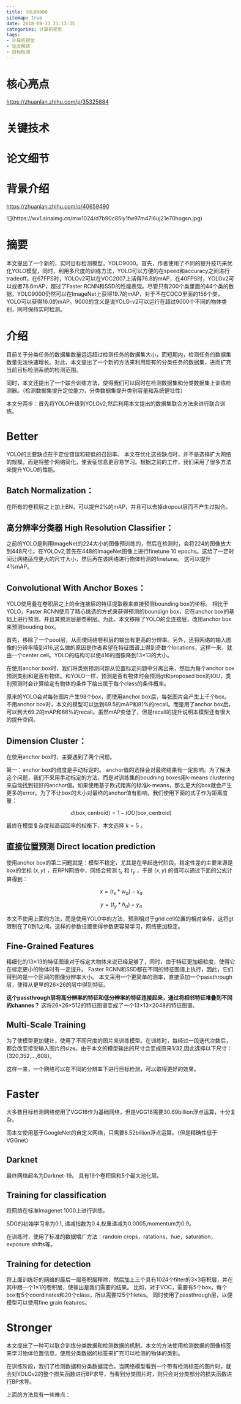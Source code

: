 ```yaml
---
title: YOLO9000
sitemap: true
date: 2018-09-13 21:13:35
categories: 计算机视觉
tags:
- 计算机视觉
- 论文解读
- 目标检测
---
```




# 核心亮点
https://zhuanlan.zhihu.com/p/35325884

# 关键技术

# 论文细节

# 背景介绍

https://zhuanlan.zhihu.com/p/40659490

<div style="width: 600px; margin: auto">![](https://wx1.sinaimg.cn/mw1024/d7b90c85ly1fw97m47l6uj21e70hogsn.jpg)

# 摘要

本文提出了一个新的，实时目标检测模型，YOLO9000。首先，作者使用了不同的提升技巧来优化YOLO模型，同时，利用多尺度的训练方法，YOLO可以方便的在speed和accuracy之间进行tradeoff。在67FPS时，YOLOv2可以在VOC2007上活得76.8的mAP，在40FPS时，YOLOv2可以或者78.6mAP，超过了Faster RCNN和SSD的性能表现。尽管只有200个类里面的44个类的数据，YOLO9000仍然可以在ImageNet上获得19.7的mAP，对于不在COCO里面的156个类，YOLO可以获得16.0的mAP。9000的含义是说YOLO-v2可以运行在超过9000个不同的物体类别，同时保持实时检测。

# 介绍

目前关于分类任务的数据集数量远远超过检测任务的数据集大小，而短期内，检测任务的数据集数量无法快速增长。对此，本文提出了一个新的方法来利用现有的分类任务的数据集，进而扩充当前目标检测系统的检测范围。

同时，本文还提出了一个联合训练方法，使得我们可以同时在检测数据集和分类数据集上训练检测器。（检测数据集提升定位能力，分类数据集提升类别容量和系统健壮性）

本文分两步：首先将YOLO升级到YOLOv2,然后利用本文提出的数据集联合方法来进行联合训练。

# Better

YOLO的主要缺点在于定位错误和较低的召回率。 本文在优化这些缺点时，并不是选择扩大网络的规模，而是将整个网络简化，使表征信息更容易学习。根据之前的工作，我们采用了很多方法来提升YOLO的性能。

## Batch Normalization：
在所有的卷积层之上加上BN，可以提升2%的mAP，并且可以去掉dropout层而不产生过拟合。

## 高分辨率分类器 High Resolution Classifier：
之前的YOLO是利用ImageNet的224大小的图像预训练的，然后在检测时，会将224的图像放大到448尺寸。在YOLOv2,首先在448的ImageNet图像上进行finetune 10 epochs。这给了一定时间让网络适应更大的尺寸大小，然后再在该网络进行物体检测的finetune。 这可以提升4%mAP。

## Convolutional With Anchor Boxes：
YOLO使用叠在卷积层之上的全连接层的特征提取器来直接预测bounding box的坐标。 相比于YOLO，Faster RCNN使用了精心挑选的方式来获得预测的boundign box，它在anchor box的基础上进行预测，并且其预测层是卷积层。为此，本文移除了YOLO的全连接层，改用anchor box来预测bouding box。

首先，移除了一个pool层，从而使网络卷积层的输出有更高的分辨率。另外，还将网络的输入图像的分辨率降到416,这么做的原因是作者希望在特征图谱上得到奇数个locations，这样一来，就由一个center cell。YOLO的结构可以使416的图像降到13×13的大小。

在使用anchor box时，我们将类别预测问题从位置标定问题中分离出来，然后为每个anchor box预测类别和是否有物体。和YOLO一样，预测是否有物体时会预测gt和proposed box的IOU，类别预测时会计算给定有物体的条件下给出属于每个class的条件概率。

原来的YOLO会对每张图片产生98个box，而使用anchor box后，每张图片会产生上千个box。 不用anchor box时，本文的模型可以达到69.5的mAP和81%的recall。而是用了anchor box后，可以到大69.2的mAP和88%的recall。虽然mAP变低了，但是recall的提升说明本模型还有很大的提升空间。

## Dimension Cluster：
在使用anchor box时，主要遇到了两个问题。

第一：anchor box的维度是手动标定的。 anchor值的选择会对最终结果有一定影响。为了解决这个问题，我们不采用手动标定的方法，而是对训练集的boudning boxes用k-means clustering来自动找到较好的anchor值。如果使用基于欧式距离的标准k-means，那么更大的box就会产生更多的error。为了不让box的大小对最终的anchor值有影响，我们使用下面的式子作为距离度量：

$$d(\text{box},\text{centroid}) = 1 - IOU(\text{box}, \text{centroid})$$

最终在模型复杂度和高召回率的权衡下，本文选择 $k=5$ 。


## 直接位置预测 Direct location prediction

使用anchor box的第二问题就是：模型不稳定，尤其是在早起迭代阶段。稳定性差的主要来源是box的坐标 $(x,y)$ ，在RPN网络中，网络会预测 $t_x$ 和 $t_y$ ，于是 $(x,y)$ 的值可以通过下面的公式计算得到：

$$x = (t_x*w_a) - x_a$$

$$y = (t_y*h_a) - y_a$$

本文不使用上面的方法，而是使用YOLO中的方法，预测相对于grid cell位置的相对坐标，这将gt限制在了0到1之间。这样的参数设置使得参数更容易学习，网络更加稳定。

## Fine-Grained Features

精细化的13×13的特征图谱对于标定大物体来说已经足够了，同时，由于特征更加细粒度，使得它在标定更小的物体时有一定提升。 Faster RCNN和SSD都在不同的特征图谱上执行，因此，它们得到的是一个区间的图像分辨率大小。  本文采用一个更简单的测率，直接添加一个passthrough层，使得从更早的26×26的层中得到特征。

**这个passthrough层将高分辨率的特征和低分辨率的特征连接起来，通过将相邻特征堆叠到不同的channes？** 这将26×26×512的特征图谱变成了一个13×13×2048的特征图谱。

## Multi-Scale Training

为了使模型更加健壮，使用了不同尺度的图片来训练模型。在训练时，每经过一段迭代次数后，都会改变接受输入图片的size。由于本文的模型输出的尺寸会变成原来1/32,因此选择以下尺寸：{320,352,...,608}。

这样一来，一个网络可以在不同的分辨率下进行目标检测，可以取得更好的效果。

# Faster

大多数目标检测网络使用了VGG16作为基础网络，但是VGG16需要30.69billion浮点运算，十分复杂。

而本文使用基于GoogleNet的自定义网络，只需要8.52billion浮点运算。（但是精确性低于VGGnet）

## Darknet

最终网络起名为Darknet-19。 具有19个卷积层和5个最大池化层。

## Training for classification
将网络在标准Imagenet 1000上进行训练。

SDG的初始学习率为0.1, 递减指数为0.4,权重递减为0.0005,momentum为0.9。

在训练时，使用了标准的数据增广方法：random crops，ratations，hue，saturation，exposure shifts等。

## Training for detection
将上面训练好的网络的最后一层卷积层移除，然后加上三个具有1024个filter的3×3卷积层，并在其中跟一个1×1的卷积层，使输出是我们需要的结果。 比如，对于VOC，需要有5个box，每个box有5个coordinates和20个class，所以需要125个filetes。 同时使用了passthrough层，以便模型可以使用fine grain features。

# Stronger

本文提出了一种可以联合训练分类数据和检测数据的机制。本文的方法使用检测数据的图像标签来学习物体位置信息，使用分类数据的标签来扩充可以检测的物体的类别。

在训练阶段，我们了检测数据和分类数据混合。当网络模型看到一个带有检测标签的图片时，就会对YOLOv2的整个损失函数进行BP求导，当看到分类图片时，则只会对分类部分的损失函数进行BP求导。

上面的方法具有一些难点：
